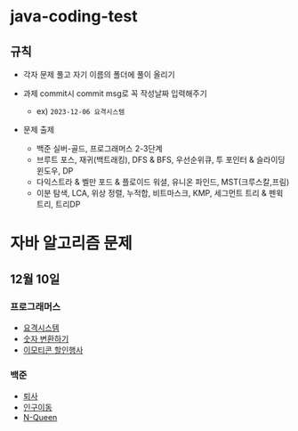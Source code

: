 # java-coding-test

## 규칙

- 각자 문제 풀고 자기 이름의 폴더에 풀이 올리기
- 과제 commit시 commit msg로 꼭 작성날짜 입력해주기
  - ex) `2023-12-06 요격시스템`
  
- 문제 출제
  - 백준 실버-골드, 프로그래머스 2-3단계
  - 브루트 포스, 재귀(백트래킹), DFS & BFS, 우선순위큐, 투 포인터 & 슬라이딩 윈도우, DP
  - 다익스트라 & 벨만 포드 & 플로이드 워셜, 유니온 파인드, MST(크루스칼,프림)
  - 이분 탐색, LCA, 위상 정렬, 누적합, 비트마스크, KMP, 세그먼트 트리 & 펜윅 트리, 트리DP
 
# 자바 알고리즘 문제 

## 12월 10일

### 프로그래머스
- [요격시스템](https://school.programmers.co.kr/learn/courses/30/lessons/181188)
- [숫자 변환하기](https://school.programmers.co.kr/learn/courses/30/lessons/154538)
- [이모티콘 할인행사](https://school.programmers.co.kr/learn/courses/30/lessons/150368)

### 백준
- [퇴사](https://www.acmicpc.net/problem/14501)
- [인구이동](https://www.acmicpc.net/problem/16234)
- [N-Queen](https://www.acmicpc.net/problem/9663)

